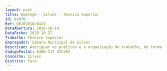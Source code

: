 ```yaml
--- 
layout: post
title: Emprego - Silves - Técnico Superior
Id: 81070
Ref: OE202010/0419
DataAbertura: 2020-10-14
DataFecho: 2020-10-27
Trabalho: Técnico Superior
Empregador: Câmara Municipal de Silves
Descricao: Averiguar as práticas e a organização do trabalho, de forma periódica no intuito de identificar os riscos profissionais que possam influenciar a segurança e a saúde dos trabalhadores. Diligenciar a adoção de medidas preventivas, promovendo a supressão dos riscos profissionais verificados ou, quando este intento for impossível, a diminuição de grau de risco  colaborar com os serviços de medicina do trabalho,  elaborar os relatórios de acidentes de trabalho, fazendo uma avaliação de riscos  proporcionar a aquisição de epi´s e epc's tidos como necessários, entre outros.
CodigoPostal: 8300-117 SILVES
Concelho: Silves
Distrito: Faro
--- 
```

